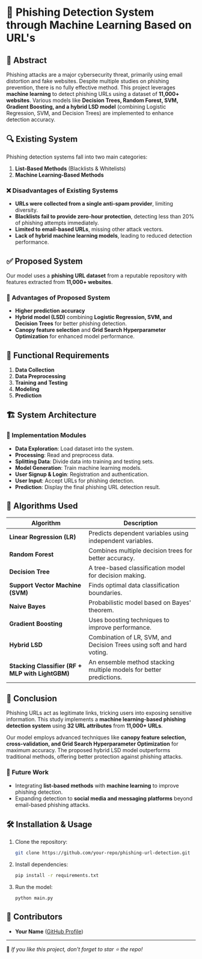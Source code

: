 # 🚀 Phishing Detection System through Machine Learning Based on URL's

## 📌 Abstract
Phishing attacks are a major cybersecurity threat, primarily using email distortion and fake websites. Despite multiple studies on phishing prevention, there is no fully effective method. This project leverages **machine learning** to detect phishing URLs using a dataset of **11,000+ websites**. Various models like **Decision Trees, Random Forest, SVM, Gradient Boosting, and a hybrid LSD model** (combining Logistic Regression, SVM, and Decision Trees) are implemented to enhance detection accuracy.

## 🔍 Existing System
Phishing detection systems fall into two main categories:
1. **List-Based Methods** (Blacklists & Whitelists)
2. **Machine Learning-Based Methods**

### ❌ Disadvantages of Existing Systems
- **URLs were collected from a single anti-spam provider**, limiting diversity.
- **Blacklists fail to provide zero-hour protection**, detecting less than 20% of phishing attempts immediately.
- **Limited to email-based URLs**, missing other attack vectors.
- **Lack of hybrid machine learning models**, leading to reduced detection performance.

## ✅ Proposed System
Our model uses a **phishing URL dataset** from a reputable repository with features extracted from **11,000+ websites**. 

### 🔹 Advantages of Proposed System
- **Higher prediction accuracy**
- **Hybrid model (LSD)** combining **Logistic Regression, SVM, and Decision Trees** for better phishing detection.
- **Canopy feature selection** and **Grid Search Hyperparameter Optimization** for enhanced model performance.

## 🔧 Functional Requirements
1. **Data Collection**
2. **Data Preprocessing**
3. **Training and Testing**
4. **Modeling**
5. **Prediction**

## 🏗️ System Architecture
### 📌 Implementation Modules
- **Data Exploration**: Load dataset into the system.
- **Processing**: Read and preprocess data.
- **Splitting Data**: Divide data into training and testing sets.
- **Model Generation**: Train machine learning models.
- **User Signup & Login**: Registration and authentication.
- **User Input**: Accept URLs for phishing detection.
- **Prediction**: Display the final phishing URL detection result.

## 🧠 Algorithms Used
| Algorithm  | Description |
|------------|------------|
| **Linear Regression (LR)** | Predicts dependent variables using independent variables. |
| **Random Forest** | Combines multiple decision trees for better accuracy. |
| **Decision Tree** | A tree-based classification model for decision making. |
| **Support Vector Machine (SVM)** | Finds optimal data classification boundaries. |
| **Naive Bayes** | Probabilistic model based on Bayes' theorem. |
| **Gradient Boosting** | Uses boosting techniques to improve performance. |
| **Hybrid LSD** | Combination of LR, SVM, and Decision Trees using soft and hard voting. |
| **Stacking Classifier (RF + MLP with LightGBM)** | An ensemble method stacking multiple models for better predictions. |

## 📌 Conclusion
Phishing URLs act as legitimate links, tricking users into exposing sensitive information. This study implements a **machine learning-based phishing detection system** using **32 URL attributes** from **11,000+ URLs**. 

Our model employs advanced techniques like **canopy feature selection, cross-validation, and Grid Search Hyperparameter Optimization** for maximum accuracy. The proposed hybrid LSD model outperforms traditional methods, offering better protection against phishing attacks.

### 🚀 Future Work
- Integrating **list-based methods** with **machine learning** to improve phishing detection.
- Expanding detection to **social media and messaging platforms** beyond email-based phishing attacks.

## 🛠️ Installation & Usage
1. Clone the repository:
   ```sh
   git clone https://github.com/your-repo/phishing-url-detection.git
   ```
2. Install dependencies:
   ```sh
   pip install -r requirements.txt
   ```
3. Run the model:
   ```sh
   python main.py
   ```

## 📌 Contributors
- **Your Name** ([GitHub Profile](https://github.com/irum13))

---
📢 *If you like this project, don't forget to star ⭐ the repo!*
